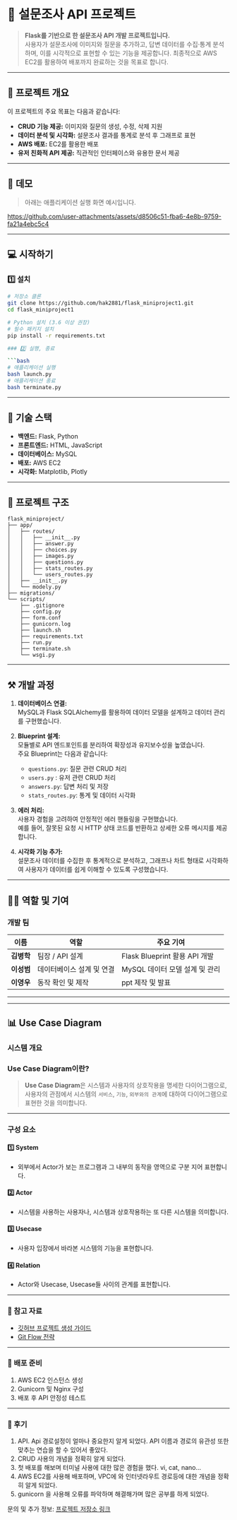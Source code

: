# 📝 설문조사 API 프로젝트

> **Flask를 기반으로 한 설문조사 API 개발 프로젝트입니다.**  
사용자가 설문조사에 이미지와 질문을 추가하고, 답변 데이터를 수집·통계 분석하며, 이를 시각적으로 표현할 수 있는 기능을 제공합니다. 최종적으로 AWS EC2를 활용하여 배포까지 완료하는 것을 목표로 합니다.

---

## 📖 프로젝트 개요

이 프로젝트의 주요 목표는 다음과 같습니다:
 - **CRUD 기능 제공:** 이미지와 질문의 생성, 수정, 삭제 지원
 - **데이터 분석 및 시각화:** 설문조사 결과를 통계로 분석 후 그래프로 표현
 - **AWS 배포:** EC2를 활용한 배포
 - **유저 친화적 API 제공:** 직관적인 인터페이스와 유용한 문서 제공

---

## 🐤 데모
> 아래는 애플리케이션 실행 화면 예시입니다.  



https://github.com/user-attachments/assets/d8506c51-fba6-4e8b-9759-fa21a4ebc5c4



---

## 💻 시작하기

### 1️⃣ 설치

```bash
# 저장소 클론
git clone https://github.com/hak2881/flask_miniproject1.git
cd flask_miniproject1

# Python 설치 (3.6 이상 권장)
# 필수 패키지 설치
pip install -r requirements.txt

### 2️⃣ 실행, 종료

```bash
# 애플리케이션 실행
bash launch.py
# 애플리케이션 종료
bash terminate.py
```
---

## 🔧 기술 스택

- **백엔드:** Flask, Python
- **프론트엔드:** HTML, JavaScript
- **데이터베이스:** MySQL
- **배포:** AWS EC2
- **시각화:** Matplotlib, Plotly

---

## 📂 프로젝트 구조

```plaintext
flask_miniproject/
├── app/
│   ├── routes/
│   │   ├── __init__.py
│   │   ├── answer.py
│   │   ├── choices.py
│   │   ├── images.py
│   │   ├── questions.py
│   │   ├── stats_routes.py
│   │   └── users_routes.py
│   ├── __init__.py
│   └── modely.py
├── migrations/
└── scripts/
    ├── .gitignore
    ├── config.py
    ├── form.conf
    ├── gunicorn.log
    ├── launch.sh
    ├── requirements.txt
    ├── run.py
    ├── terminate.sh
    └── wsgi.py
```
---

## ⚒ 개발 과정

1. **데이터베이스 연결:**  
   MySQL과 Flask SQLAlchemy를 활용하여 데이터 모델을 설계하고 데이터 관리를 구현했습니다.

2. **Blueprint 설계:**  
   모듈별로 API 엔드포인트를 분리하여 확장성과 유지보수성을 높였습니다.  
   주요 Blueprint는 다음과 같습니다:
   - `questions.py`: 질문 관련 CRUD 처리
   - `users.py` : 유저 관련 CRUD 처리
   - `answers.py`: 답변 처리 및 저장
   - `stats_routes.py`: 통계 및 데이터 시각화


3. **에러 처리:**  
   사용자 경험을 고려하여 안정적인 에러 핸들링을 구현했습니다.  
   예를 들어, 잘못된 요청 시 HTTP 상태 코드를 반환하고 상세한 오류 메시지를 제공합니다.

4. **시각화 기능 추가:**  
   설문조사 데이터를 수집한 후 통계적으로 분석하고, 그래프나 차트 형태로 시각화하여 사용자가 데이터를 쉽게 이해할 수 있도록 구성했습니다.

---

## 👨‍💻 역할 및 기여

### **개발 팀**
| 이름          | 역할                                | 주요 기여                          |
|---------------|-------------------------------------|------------------------------------|
| **김병학**    | 팀장 / API 설계                    | Flask Blueprint 활용 API 개발      |
| **이성범**    | 데이터베이스 설계 및 연결           | MySQL 데이터 모델 설계 및 관리      |
| **이영우**    | 동작 확인 및 제작           | ppt 제작 및 발표            |

---

---

## 📊 Use Case Diagram

### 시스템 개요

### Use Case Diagram이란?

> **Use Case Diagram**은 시스템과 사용자의 상호작용을 명세한 다이어그램으로, 사용자의 관점에서 시스템의 `서비스`, `기능`, `외부와의 관계`에 대하여 다이어그램으로 표현한 것을 의미합니다.


---

### 구성 요소

#### **1️⃣ System**
- 외부에서 Actor가 보는 프로그램과 그 내부의 동작을 영역으로 구분 지어 표현합니다.  

#### **2️⃣ Actor**
- 시스템을 사용하는 사용자나, 시스템과 상호작용하는 또 다른 시스템을 의미합니다.  

#### **3️⃣ Usecase**
- 사용자 입장에서 바라본 시스템의 기능을 표현합니다.  

#### **4️⃣ Relation**
- Actor와 Usecase, Usecase들 사이의 관계를 표현합니다.  


---

### 🔗 참고 자료
- [깃허브 프로젝트 생성 가이드](https://www.notion.so/16ccaf5650aa81f69398ca6e366165de?pvs=21)
- [Git Flow 전략](https://www.notion.so/Git-Flow-16ccaf5650aa810b8b8bed6ab4977e76?pvs=21)

---

### 🚀 배포 준비
1. AWS EC2 인스턴스 생성
2. Gunicorn 및 Nginx 구성
3. 배포 후 API 안정성 테스트

---
### 🎉 후기

1. API. Api 경로설정이 얼마나 중요한지 알게 되었다. API 이름과 경로의 유관성 또한 맞추는 연습을 할 수 있어서 좋았다.
2. CRUD 사용의 개념을 정확히 알게 되었다.
3. 첫 배포를 해보며 터미널 사용에 대한 많은 경험을 했다. vi, cat, nano...
4. AWS EC2를 사용해 배포하며, VPC에 와 인터넷라우트 경로등에 대한 개념을 정확히 알게 되었다.
5. gunicorn 을 사용해 오류를 파악하며 해결해가며 많은 공부를 하게 되었다.

문의 및 추가 정보: [프로젝트 저장소 링크](https://github.com/hak2881/flask_miniproject1)


